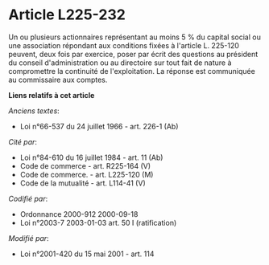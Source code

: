 # Article L225-232

Un ou plusieurs actionnaires représentant au moins 5 % du capital social ou une association répondant aux conditions fixées à
l'article L. 225-120 peuvent, deux fois par exercice, poser par écrit des questions au président du conseil d'administration
ou au directoire sur tout fait de nature à compromettre la continuité de l'exploitation. La réponse est communiquée au
commissaire aux comptes.

**Liens relatifs à cet article**

_Anciens textes_:

  - Loi n°66-537 du 24 juillet 1966 - art. 226-1 (Ab)

_Cité par_:

  - Loi n°84-610 du 16 juillet 1984 - art. 11 (Ab)
  - Code de commerce - art. R225-164 (V)
  - Code de commerce. - art. L225-120 (M)
  - Code de la mutualité - art. L114-41 (V)

_Codifié par_:

  - Ordonnance 2000-912 2000-09-18
  - Loi n°2003-7 2003-01-03 art. 50 I (ratification)

_Modifié par_:

  - Loi n°2001-420 du 15 mai 2001 - art. 114
